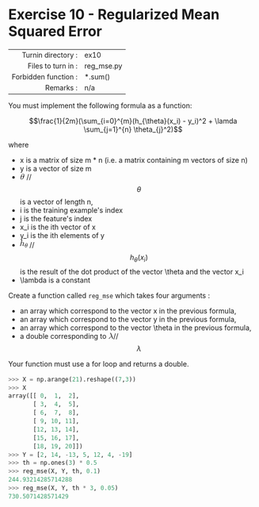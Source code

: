 # Exercise 10 - Regularized Mean Squared Error

|                         |                    |
| -----------------------:| ------------------ |
|   Turnin directory :    |  ex10              |
|   Files to turn in :    |  reg_mse.py        |
|   Forbidden function :  |  *.sum()           |
|   Remarks :             |  n/a               |


You must implement the following formula as a function:  
  
$$\frac{1}{2m}(\sum_{i=0}^{m}(h_{\theta}(x_i) - y_i)^2 + \lamda \sum_{j=1}^{n} \theta_{j}^2)$$

where  
- x is a matrix of size m * n (i.e. a matrix containing m vectors of size n)
- y is a vector of size m 
- ![image info](../assets/theta.png) // $$\theta$$ is a vector of length n,
- i is the training example's index
- j is the feature's index
- x_i is the ith vector of x
- y_i is the ith elements of y
- ![image info](../assets/hth.png) // $$ h_{\theta}(x_i) $$ is the result of the dot product of the vector \theta and the vector x_i
- \lambda is a constant

Create a function called `reg_mse` which takes four arguments : 
  - an array which correspond to the vector x in the previous formula,
  - an array which correspond to the vector y in the previous formula,
  - an array which correspond to the vector \theta in the previous formula,
  - a double corresponding to ![image info](../assets/lambda.png)// $$\lambda$$

Your function must use a for loop and returns a double.

```python
>>> X = np.arange(21).reshape((7,3))
>>> X
array([[ 0,  1,  2],
       [ 3,  4,  5],
       [ 6,  7,  8],
       [ 9, 10, 11],
       [12, 13, 14],
       [15, 16, 17],
       [18, 19, 20]])
>>> Y = [2, 14, -13, 5, 12, 4, -19]
>>> th = np.ones(3) * 0.5
>>> reg_mse(X, Y, th, 0.1)
244.93214285714288
>>> reg_mse(X, Y, th * 3, 0.05)
730.5071428571429
```
